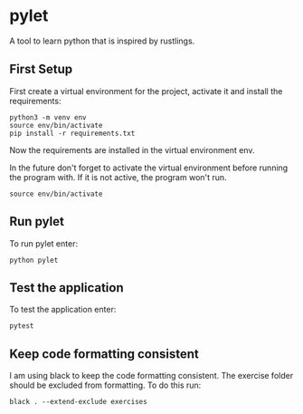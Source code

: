 # pylet
A tool to learn python that is inspired by rustlings.

## First Setup
First create a virtual environment for the project, activate it and install the requirements:

```
python3 -m venv env
source env/bin/activate
pip install -r requirements.txt
```

Now the requirements are installed in the virtual environment env.

In the future don't forget to activate the virtual environment before running the program with. If it is not active, the program won't run.

```
source env/bin/activate
```

## Run pylet
To run pylet enter:
```
python pylet
```

## Test the application
To test the application enter:
```
pytest
```

## Keep code formatting consistent
I am using black to keep the code formatting consistent.
The exercise folder should be excluded from formatting. 
To do this run:
```
black . --extend-exclude exercises
```
